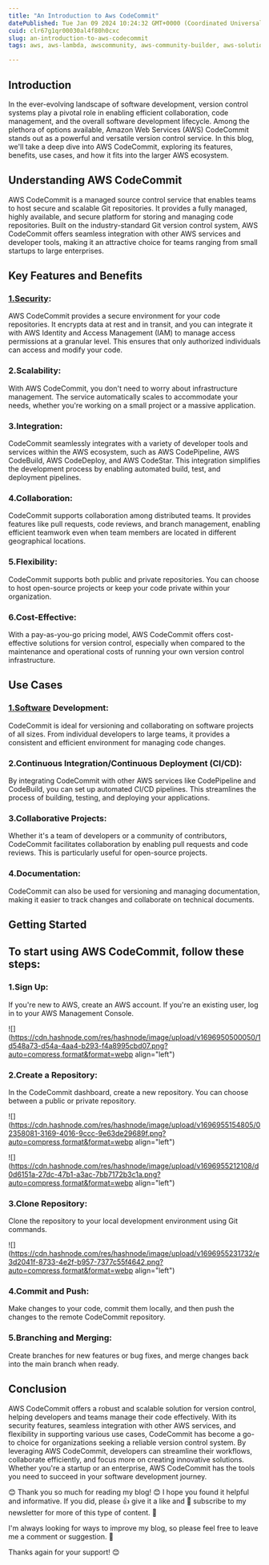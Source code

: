 ```yaml
---
title: "An Introduction to Aws CodeCommit"
datePublished: Tue Jan 09 2024 10:24:32 GMT+0000 (Coordinated Universal Time)
cuid: clr67g1qr00030al4f80h0cxc
slug: an-introduction-to-aws-codecommit
tags: aws, aws-lambda, awscommunity, aws-community-builder, aws-solution-architect, aws-codecommit, aws-codepipline

---
```


## **Introduction**

In the ever-evolving landscape of software development, version control systems play a pivotal role in enabling efficient collaboration, code management, and the overall software development lifecycle. Among the plethora of options available, Amazon Web Services (AWS) CodeCommit stands out as a powerful and versatile version control service. In this blog, we'll take a deep dive into AWS CodeCommit, exploring its features, benefits, use cases, and how it fits into the larger AWS ecosystem.

## **Understanding AWS CodeCommit**

AWS CodeCommit is a managed source control service that enables teams to host secure and scalable Git repositories. It provides a fully managed, highly available, and secure platform for storing and managing code repositories. Built on the industry-standard Git version control system, AWS CodeCommit offers seamless integration with other AWS services and developer tools, making it an attractive choice for teams ranging from small startups to large enterprises.

## **Key Features and Benefits**

### [**1.Security**](http://1.Security)**:**

AWS CodeCommit provides a secure environment for your code repositories. It encrypts data at rest and in transit, and you can integrate it with AWS Identity and Access Management (IAM) to manage access permissions at a granular level. This ensures that only authorized individuals can access and modify your code.

### **2.Scalability:**

With AWS CodeCommit, you don't need to worry about infrastructure management. The service automatically scales to accommodate your needs, whether you're working on a small project or a massive application.

### **3.Integration:**

CodeCommit seamlessly integrates with a variety of developer tools and services within the AWS ecosystem, such as AWS CodePipeline, AWS CodeBuild, AWS CodeDeploy, and AWS CodeStar. This integration simplifies the development process by enabling automated build, test, and deployment pipelines.

### **4.Collaboration:**

CodeCommit supports collaboration among distributed teams. It provides features like pull requests, code reviews, and branch management, enabling efficient teamwork even when team members are located in different geographical locations.

### **5.Flexibility:**

CodeCommit supports both public and private repositories. You can choose to host open-source projects or keep your code private within your organization.

### **6.Cost-Effective:**

With a pay-as-you-go pricing model, AWS CodeCommit offers cost-effective solutions for version control, especially when compared to the maintenance and operational costs of running your own version control infrastructure.

## **Use Cases**

### [**1.Software**](http://1.Software) **Development:**

CodeCommit is ideal for versioning and collaborating on software projects of all sizes. From individual developers to large teams, it provides a consistent and efficient environment for managing code changes.

### **2.Continuous Integration/Continuous Deployment (CI/CD):**

By integrating CodeCommit with other AWS services like CodePipeline and CodeBuild, you can set up automated CI/CD pipelines. This streamlines the process of building, testing, and deploying your applications.

### **3.Collaborative Projects:**

Whether it's a team of developers or a community of contributors, CodeCommit facilitates collaboration by enabling pull requests and code reviews. This is particularly useful for open-source projects.

### **4.Documentation:**

CodeCommit can also be used for versioning and managing documentation, making it easier to track changes and collaborate on technical documents.

## **Getting Started**

## **To start using AWS CodeCommit, follow these steps:**

### **1.Sign Up:**

If you're new to AWS, create an AWS account. If you're an existing user, log in to your AWS Management Console.

![](https://cdn.hashnode.com/res/hashnode/image/upload/v1696950500050/1d548a73-d54a-4aa4-b293-f4a8995cbd07.png?auto=compress,format&format=webp align="left")

### **2.Create a Repository:**

In the CodeCommit dashboard, create a new repository. You can choose between a public or private repository.

![](https://cdn.hashnode.com/res/hashnode/image/upload/v1696955154805/02358081-3169-4016-9ccc-9e63de29689f.png?auto=compress,format&format=webp align="left")

![](https://cdn.hashnode.com/res/hashnode/image/upload/v1696955212108/d0d6151a-27dc-47b1-a3ac-7bb7172b3c1a.png?auto=compress,format&format=webp align="left")

### **3.Clone Repository:**

Clone the repository to your local development environment using Git commands.

![](https://cdn.hashnode.com/res/hashnode/image/upload/v1696955231732/e3d2041f-8733-4e2f-b957-7377c55f4642.png?auto=compress,format&format=webp align="left")

### **4.Commit and Push:**

Make changes to your code, commit them locally, and then push the changes to the remote CodeCommit repository.

### **5.Branching and Merging:**

Create branches for new features or bug fixes, and merge changes back into the main branch when ready.

## **Conclusion**

AWS CodeCommit offers a robust and scalable solution for version control, helping developers and teams manage their code effectively. With its security features, seamless integration with other AWS services, and flexibility in supporting various use cases, CodeCommit has become a go-to choice for organizations seeking a reliable version control system. By leveraging AWS CodeCommit, developers can streamline their workflows, collaborate efficiently, and focus more on creating innovative solutions. Whether you're a startup or an enterprise, AWS CodeCommit has the tools you need to succeed in your software development journey.

😊 Thank you so much for reading my blog! 😊 I hope you found it helpful and informative. If you did, please 👍 give it a like and 💌 subscribe to my newsletter for more of this type of content. 💌

I'm always looking for ways to improve my blog, so please feel free to leave me a comment or suggestion. 💬

Thanks again for your support! 😊